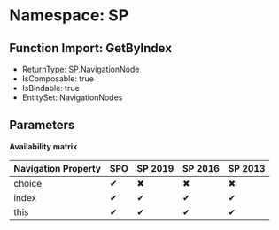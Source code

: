 # Namespace: SP

## Function Import: GetByIndex

- ReturnType: SP.NavigationNode
- IsComposable: true
- IsBindable: true
- EntitySet: NavigationNodes

## Parameters

**Availability matrix**

Navigation Property | SPO | SP 2019 | SP 2016 | SP 2013
----------|-----|---------|---------|--------
choice | ✔ | ✖ | ✖ | ✖
index | ✔ | ✔ | ✔ | ✔
this | ✔ | ✔ | ✔ | ✔
